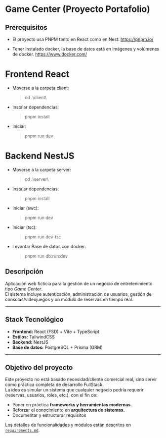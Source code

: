 # Game Center (Proyecto Portafolio)

## Prerequisitos

- El proyecto usa PNPM tanto en React como en Nest:
  https://pnpm.io/

- Tener instalado docker, la base de datos está en imágenes y volúmenes de docker.
  https://www.docker.com/

# Frontend React

- Moverse a la carpeta client:

  > cd .\client\

- Instalar dependencias:

  > pnpm install

- Iniciar:
  > pnpm run dev

# Backend NestJS

- Moverse a la carpeta server:

  > cd .\server\

- Instalar dependencias:

  > pnpm install

- Iniciar (swc):

  > pnpm run dev

- Iniciar (tsc):

  > pnpm run dev-tsc

- Levantar Base de datos con docker:

  > pnpm run db:run:dev

## Descripción

Aplicación web ficticia para la gestión de un negocio de entretenimiento tipo _Game Center_.  
El sistema incluye autenticación, administración de usuarios, gestión de consolas/videojuegos y un módulo de reservas en tiempo real.

---

## Stack Tecnológico

- **Frontend:** React (FSD) + Vite + TypeScript
- **Estilos:** TailwindCSS
- **Backend:** NestJS
- **Base de datos:** PostgreSQL + Prisma (ORM)

---

## Objetivo del proyecto

Este proyecto no está basado necesidad/cliente comercial real, sino servir como práctica completa de desarrollo FullStack.  
La idea es simular un sistema que cualquier negocio podría requerir (reservas, usuarios, roles, etc.), con el fin de:

- Poner en práctica **frameworks y herramientas modernas**.
- Reforzar el conocimiento en **arquitectura de sistemas**.
- Documentar y estructurar requisitos

Los detalles de funcionalidades y módulos están descritos en [`requirements.md`](./Requirements.md).
